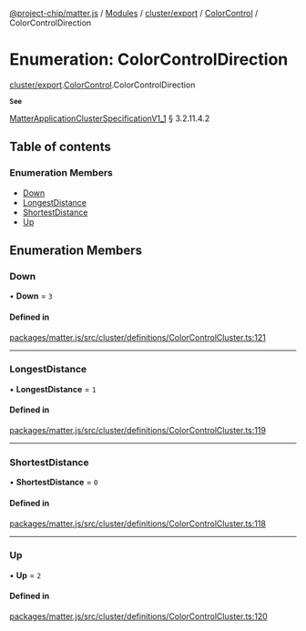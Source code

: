 [@project-chip/matter.js](../README.md) / [Modules](../modules.md) / [cluster/export](../modules/cluster_export.md) / [ColorControl](../modules/cluster_export.ColorControl.md) / ColorControlDirection

# Enumeration: ColorControlDirection

[cluster/export](../modules/cluster_export.md).[ColorControl](../modules/cluster_export.ColorControl.md).ColorControlDirection

**`See`**

[MatterApplicationClusterSpecificationV1_1](../interfaces/spec_export.MatterApplicationClusterSpecificationV1_1.md) § 3.2.11.4.2

## Table of contents

### Enumeration Members

- [Down](cluster_export.ColorControl.ColorControlDirection.md#down)
- [LongestDistance](cluster_export.ColorControl.ColorControlDirection.md#longestdistance)
- [ShortestDistance](cluster_export.ColorControl.ColorControlDirection.md#shortestdistance)
- [Up](cluster_export.ColorControl.ColorControlDirection.md#up)

## Enumeration Members

### Down

• **Down** = ``3``

#### Defined in

[packages/matter.js/src/cluster/definitions/ColorControlCluster.ts:121](https://github.com/project-chip/matter.js/blob/b7330d72/packages/matter.js/src/cluster/definitions/ColorControlCluster.ts#L121)

___

### LongestDistance

• **LongestDistance** = ``1``

#### Defined in

[packages/matter.js/src/cluster/definitions/ColorControlCluster.ts:119](https://github.com/project-chip/matter.js/blob/b7330d72/packages/matter.js/src/cluster/definitions/ColorControlCluster.ts#L119)

___

### ShortestDistance

• **ShortestDistance** = ``0``

#### Defined in

[packages/matter.js/src/cluster/definitions/ColorControlCluster.ts:118](https://github.com/project-chip/matter.js/blob/b7330d72/packages/matter.js/src/cluster/definitions/ColorControlCluster.ts#L118)

___

### Up

• **Up** = ``2``

#### Defined in

[packages/matter.js/src/cluster/definitions/ColorControlCluster.ts:120](https://github.com/project-chip/matter.js/blob/b7330d72/packages/matter.js/src/cluster/definitions/ColorControlCluster.ts#L120)
